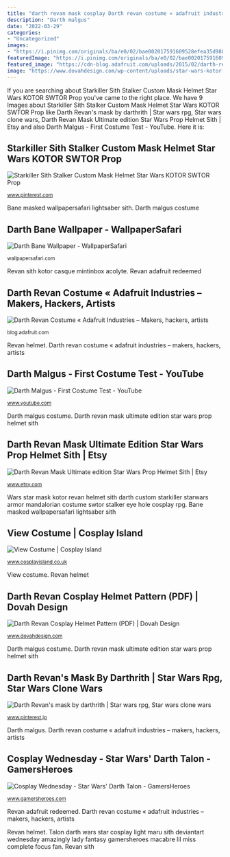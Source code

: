 ```yaml
---
title: "darth revan mask cosplay Darth revan costume « adafruit industries – makers, hackers, artists"
description: "Darth malgus"
date: "2022-03-29"
categories:
- "Uncategorized"
images:
- "https://i.pinimg.com/originals/ba/e0/02/bae002017591609528efea35d9886d0b.jpg"
featuredImage: "https://i.pinimg.com/originals/ba/e0/02/bae002017591609528efea35d9886d0b.jpg"
featured_image: "https://cdn-blog.adafruit.com/uploads/2015/02/darth-revan-costume-1.jpg"
image: "https://www.dovahdesign.com/wp-content/uploads/star-wars-kotor-prop_darth-revan-helmet_right-profile.jpg"
---
```


If you are searching about Starkiller Sith Stalker Custom Mask Helmet Star Wars KOTOR SWTOR Prop you've came to the right place. We have 9 Images about Starkiller Sith Stalker Custom Mask Helmet Star Wars KOTOR SWTOR Prop like Darth Revan&#039;s mask by darthrith | Star wars rpg, Star wars clone wars, Darth Revan Mask Ultimate edition Star Wars Prop Helmet Sith | Etsy and also Darth Malgus - First Costume Test - YouTube. Here it is:

## Starkiller Sith Stalker Custom Mask Helmet Star Wars KOTOR SWTOR Prop

![Starkiller Sith Stalker Custom Mask Helmet Star Wars KOTOR SWTOR Prop](https://i.pinimg.com/originals/ba/e0/02/bae002017591609528efea35d9886d0b.jpg "Darth malgus")

<small>www.pinterest.com</small>

Bane masked wallpapersafari lightsaber sith. Darth malgus costume

## Darth Bane Wallpaper - WallpaperSafari

![Darth Bane Wallpaper - WallpaperSafari](http://cdn.wallpapersafari.com/77/98/ZA053t.jpg "Darth revan&#039;s mask by darthrith")

<small>wallpapersafari.com</small>

Revan sith kotor casque mintinbox acolyte. Revan adafruit redeemed

## Darth Revan Costume « Adafruit Industries – Makers, Hackers, Artists

![Darth Revan Costume « Adafruit Industries – Makers, hackers, artists](https://cdn-blog.adafruit.com/uploads/2015/02/darth-revan-costume-1.jpg "Revan adafruit redeemed")

<small>blog.adafruit.com</small>

Revan helmet. Darth revan costume « adafruit industries – makers, hackers, artists

## Darth Malgus - First Costume Test - YouTube

![Darth Malgus - First Costume Test - YouTube](https://i.ytimg.com/vi/O9xnf9nz1qk/maxresdefault.jpg "Revan adafruit redeemed")

<small>www.youtube.com</small>

Darth malgus costume. Darth revan mask ultimate edition star wars prop helmet sith

## Darth Revan Mask Ultimate Edition Star Wars Prop Helmet Sith | Etsy

![Darth Revan Mask Ultimate edition Star Wars Prop Helmet Sith | Etsy](https://i.etsystatic.com/10878345/r/il/3170a2/965945874/il_1588xN.965945874_ghe5.jpg "Darth malgus")

<small>www.etsy.com</small>

Wars star mask kotor revan helmet sith darth custom starkiller starwars armor mandalorian costume swtor stalker eye hole cosplay rpg. Bane masked wallpapersafari lightsaber sith

## View Costume | Cosplay Island

![View Costume | Cosplay Island](http://www.cosplayisland.co.uk/files/costumes/1483/52067/DSC_1977.JPG "Revan helmet")

<small>www.cosplayisland.co.uk</small>

View costume. Revan helmet

## Darth Revan Cosplay Helmet Pattern (PDF) | Dovah Design

![Darth Revan Cosplay Helmet Pattern (PDF) | Dovah Design](https://www.dovahdesign.com/wp-content/uploads/star-wars-kotor-prop_darth-revan-helmet_right-profile.jpg "Darth malgus costume")

<small>www.dovahdesign.com</small>

Darth malgus costume. Darth revan mask ultimate edition star wars prop helmet sith

## Darth Revan&#039;s Mask By Darthrith | Star Wars Rpg, Star Wars Clone Wars

![Darth Revan&#039;s mask by darthrith | Star wars rpg, Star wars clone wars](https://i.pinimg.com/originals/03/ad/43/03ad4302f1252cedc06dc3e1095dd2ed.jpg "Darth revan cosplay helmet pattern (pdf)")

<small>www.pinterest.jp</small>

Darth malgus. Darth revan costume « adafruit industries – makers, hackers, artists

## Cosplay Wednesday - Star Wars&#039; Darth Talon - GamersHeroes

![Cosplay Wednesday - Star Wars&#039; Darth Talon - GamersHeroes](http://www.gamersheroes.com/wp-content/uploads/2015/10/Darth-Talon-Cosplay-Gamers-Heroes-8-932x1393.jpg "Revan sith kotor casque mintinbox acolyte")

<small>www.gamersheroes.com</small>

Revan adafruit redeemed. Darth revan costume « adafruit industries – makers, hackers, artists

Revan helmet. Talon darth wars star cosplay light maru sith deviantart wednesday amazingly lady fantasy gamersheroes macabre lil miss complete focus fan. Revan sith
